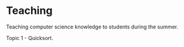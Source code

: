# Teaching
Teaching computer science knowledge to students during the summer.

Topic 1 - Quicksort.
